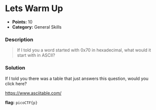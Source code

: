 # Lets Warm Up
* **Points:** 10
* **Category:** General Skills

### Description
> If I told you a word started with 0x70 in hexadecimal, what would it start with in ASCII?

### Solution
If I told you there was a table that just answers this question, would you click here? 

https://www.asciitable.com/

**flag:**
`picoCTF{p}`
